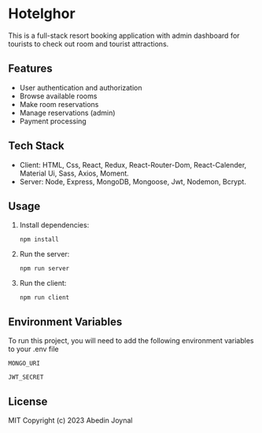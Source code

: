 # Hotelghor

This is a full-stack resort booking application with admin dashboard for tourists to check out room and tourist attractions.

## Features

- User authentication and authorization
- Browse available rooms
- Make room reservations
- Manage reservations (admin)
- Payment processing

## Tech Stack

- Client: HTML, Css, React, Redux, React-Router-Dom, React-Calender, Material Ui, Sass, Axios, Moment.
- Server: Node, Express, MongoDB, Mongoose, Jwt, Nodemon, Bcrypt.

## Usage

1. Install dependencies:

   ```
   npm install
   ```

2. Run the server:

   ```
   npm run server
   ```

3. Run the client:

   ```
   npm run client
   ```

## Environment Variables
To run this project, you will need to add the following environment variables to your .env file
```
MONGO_URI

JWT_SECRET
```
## License
MIT
Copyright (c) 2023 Abedin Joynal
